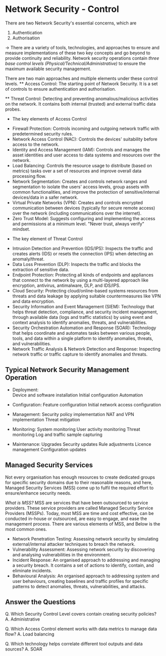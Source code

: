 # Network Security - Control  
There are two Network Security's essential concerns, which are 
1. Authentication 
2. Authorisation 

->  There are a variety of tools, technologies, and approaches to ensure and measure implementations of these two key concepts and go beyond to provide continuity and reliability. Network security operations contain *three base control levels (Physical/Technical/Administrative)* to ensure the maximum available security management.


There are two main approaches and multiple elements under these control levels. 
** Access Control: The starting point of Network Security. It is a set of controls to ensure authentication and authorisation. 

** Threat Control: Detecting and preventing anomalous/malicious activities on the network. It contains both internal (trusted) and external traffic data probes. 

* The key elements of Access Control
- Firewall Protection: Controls incoming and outgoing network traffic with predetermined security rules.  
- Network Access Control (NAC): Controls the devices' suitability before access to the network.  
- Identity and Access Management (IAM): Controls and manages the asset identities and user access to data systems and resources over the network.
- Load Balancing: Controls the resource usage to distribute (based on metrics) tasks over a set of resources and improve overall data processing flow. 
- Network Segmentation: Creates and controls network ranges and segmentation to isolate the users' access levels, group assets with common functionalities, and improve the protection of sensitive/internal devices/data in a safer network.
- Virtual Private Networks (VPN): Creates and controls encrypted communication between devices (typically for secure remote access) over the network (including communications over the internet). 
- Zero Trust Model: Suggests configuring and implementing the access and permissions at a minimum level. "Never trust, always verify" mindset. 


* The key element of Threat Control
- Intrusion Detection and Prevention (IDS/IPS): Inspects the traffic and creates alerts (IDS) or resets the connection (IPS) when detecting an anomaly/threat.
- Data Loss Prevention (DLP): Inspects the traffic and blocks the extraction of sensitive data.
- Endpoint Protection: Protecting all kinds of endpoints and appliances that connect to the network by using a multi-layered approach like encryption, antivirus, antimalware, DLP, and IDS/IPS.
- Cloud Security: Protecting cloud/online-based systems resources from threats and data leakage by applying suitable countermeasures like VPN and data encryption.
- Security Information and Event Management (SIEM): Technology that helps threat detection, compliance, and security incident management, through available data (logs and traffic statistics) by using event and context analysis to identify anomalies, threats, and vulnerabilities.
- Security Orchestration Automation and Response (SOAR): Technology that helps coordinate and automates tasks between various people, tools, and data within a single platform to identify anomalies, threats, and vulnerabilities.  
- Network Traffic Analysis & Network Detection and Response: Inspecting network traffic or traffic capture to identify anomalies and threats. 


## Typical Network Security Management Operation
* Deployment: 				
Device and software installation
Initial configuration
Automation

* Configuration: 
Feature configuration
Initial network access configuration

* Management: 
Security policy implementation
NAT and VPN implementation
Threat mitigation

* Monitoring: 
System monitoring
User activity monitoring
Threat monitoring
Log and traffic sample capturing

* Maintenance: 
Upgrades
Security updates
Rule adjustments
Licence management
Configuration updates



## Managed Security Services
Not every organisation has enough resources to create dedicated groups for specific security domains due to their reasonable reasons, and here, Managed Security Services (MSS) come up to fulfil the required effort to ensure/enhance security needs. 

*What is MSS?*
MSS are services that have been outsourced to service providers. These service providers are called Managed Security Service Providers (MSSPs). Today, most MSS are time and cost effective, can be conducted in-house or outsourced, are easy to engage, and ease the management process. 
There are various elements of MSS, and Below is the most common ones. 

- Network Penetration Testing: Assessing network security by simulating external/internal attacker techniques to breach the network. 
- Vulnerability Assessment: Assessing network security by discovering and analysing vulnerabilities in the environment. 
- Incident Response: An organised approach to addressing and managing a security breach. It contains a set of actions to identify, contain, and eliminate incidents. 
- Behavioural Analysis: An organised approach to addressing system and user behaviours, creating baselines and traffic profiles for specific patterns to detect anomalies, threats, vulnerabilities, and attacks. 


## Answer the Questions 
Q. Which Security Control Level covers contain creating security policies? 
A. Administrative 

Q. Which Access Control element works with data metrics to manage data flow?
A. Load balancing 

Q. Which technology helps correlate different tool outputs and data sources?
A. SOAR 

